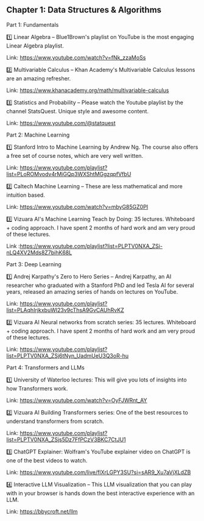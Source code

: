## Chapter 1: Data Structures & Algorithms

Part 1: Fundamentals

1️⃣ Linear Algebra – Blue1Brown's playlist on YouTube is the most engaging Linear Algebra playlist.

Link: https://www.youtube.com/watch?v=fNk_zzaMoSs

2️⃣ Multivariable Calculus – Khan Academy's Multivariable Calculus lessons are an amazing refresher.

Link: https://www.khanacademy.org/math/multivariable-calculus

3️⃣ Statistics and Probability – Please watch the Youtube playlist by the channel StatsQuest. Unique style and awesome content.

Link: https://www.youtube.com/@statquest

Part 2: Machine Learning

1️⃣ Stanford Intro to Machine Learning by Andrew Ng. The course also offers a free set of course notes, which are very well written.

Link: https://www.youtube.com/playlist?list=PLoROMvodv4rMiGQp3WXShtMGgzqpfVfbU

2️⃣ Caltech Machine Learning – These are less mathematical and more intuition based.

Link: https://www.youtube.com/watch?v=mbyG85GZ0PI

3️⃣ Vizuara AI's Machine Learning Teach by Doing: 35 lectures. Whiteboard + coding approach. I have spent 2 months of hard work and am very proud of these lectures.

Link :https://www.youtube.com/playlist?list=PLPTV0NXA_ZSi-nLQ4XV2Mds8Z7bihK68L

Part 3: Deep Learning

1️⃣ Andrej Karpathy's Zero to Hero Series – Andrej Karpathy, an AI researcher who graduated with a Stanford PhD and led Tesla AI for several years, released an amazing series of hands on lectures on YouTube.

Link: https://www.youtube.com/playlist?list=PLAqhIrjkxbuWI23v9cThsA9GvCAUhRvKZ

2️⃣ Vizuara AI Neural networks from scratch series: 35 lectures. Whiteboard + coding approach. I have spent 2 months of hard work and am very proud of these lectures.

Link: https://www.youtube.com/playlist?list=PLPTV0NXA_ZSj6tNyn_UadmUeU3Q3oR-hu

Part 4: Transformers and LLMs

1️⃣ University of Waterloo lectures: This will give you lots of insights into how Transformers work.

Link: https://www.youtube.com/watch?v=OyFJWRnt_AY

2️⃣ Vizuara AI Building Transformers series: One of the best resources to understand transformers from scratch.

Link: https://www.youtube.com/playlist?list=PLPTV0NXA_ZSjs5Dz7FfPCzV3BKC7CtJU1

3️⃣ ChatGPT Explainer: Wolfram's YouTube explainer video on ChatGPT is one of the best videos to watch.

Link: https://www.youtube.com/live/flXrLGPY3SU?si=sAR9_Xu7aVjXLdZB

4️⃣ Interactive LLM Visualization – This LLM visualization that you can play with in your browser is hands down the best interactive experience with an LLM.

Link: https://bbycroft.net/llm
